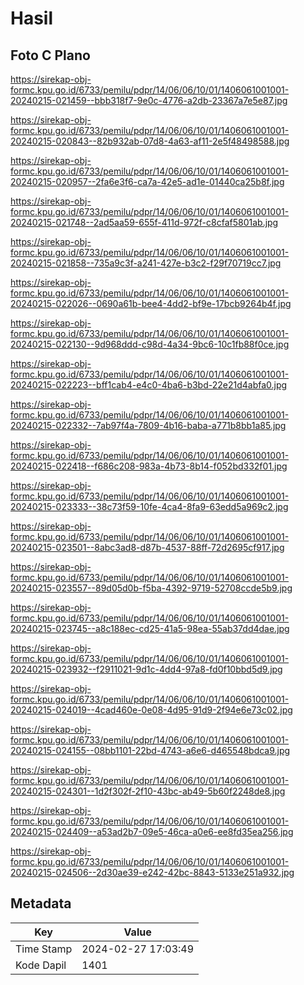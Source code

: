 # Hasil

## Foto C Plano

https://sirekap-obj-formc.kpu.go.id/6733/pemilu/pdpr/14/06/06/10/01/1406061001001-20240215-021459--bbb318f7-9e0c-4776-a2db-23367a7e5e87.jpg

https://sirekap-obj-formc.kpu.go.id/6733/pemilu/pdpr/14/06/06/10/01/1406061001001-20240215-020843--82b932ab-07d8-4a63-af11-2e5f48498588.jpg

https://sirekap-obj-formc.kpu.go.id/6733/pemilu/pdpr/14/06/06/10/01/1406061001001-20240215-020957--2fa6e3f6-ca7a-42e5-ad1e-01440ca25b8f.jpg

https://sirekap-obj-formc.kpu.go.id/6733/pemilu/pdpr/14/06/06/10/01/1406061001001-20240215-021748--2ad5aa59-655f-411d-972f-c8cfaf5801ab.jpg

https://sirekap-obj-formc.kpu.go.id/6733/pemilu/pdpr/14/06/06/10/01/1406061001001-20240215-021858--735a9c3f-a241-427e-b3c2-f29f70719cc7.jpg

https://sirekap-obj-formc.kpu.go.id/6733/pemilu/pdpr/14/06/06/10/01/1406061001001-20240215-022026--0690a61b-bee4-4dd2-bf9e-17bcb9264b4f.jpg

https://sirekap-obj-formc.kpu.go.id/6733/pemilu/pdpr/14/06/06/10/01/1406061001001-20240215-022130--9d968ddd-c98d-4a34-9bc6-10c1fb88f0ce.jpg

https://sirekap-obj-formc.kpu.go.id/6733/pemilu/pdpr/14/06/06/10/01/1406061001001-20240215-022223--bff1cab4-e4c0-4ba6-b3bd-22e21d4abfa0.jpg

https://sirekap-obj-formc.kpu.go.id/6733/pemilu/pdpr/14/06/06/10/01/1406061001001-20240215-022332--7ab97f4a-7809-4b16-baba-a771b8bb1a85.jpg

https://sirekap-obj-formc.kpu.go.id/6733/pemilu/pdpr/14/06/06/10/01/1406061001001-20240215-022418--f686c208-983a-4b73-8b14-f052bd332f01.jpg

https://sirekap-obj-formc.kpu.go.id/6733/pemilu/pdpr/14/06/06/10/01/1406061001001-20240215-023333--38c73f59-10fe-4ca4-8fa9-63edd5a969c2.jpg

https://sirekap-obj-formc.kpu.go.id/6733/pemilu/pdpr/14/06/06/10/01/1406061001001-20240215-023501--8abc3ad8-d87b-4537-88ff-72d2695cf917.jpg

https://sirekap-obj-formc.kpu.go.id/6733/pemilu/pdpr/14/06/06/10/01/1406061001001-20240215-023557--89d05d0b-f5ba-4392-9719-52708ccde5b9.jpg

https://sirekap-obj-formc.kpu.go.id/6733/pemilu/pdpr/14/06/06/10/01/1406061001001-20240215-023745--a8c188ec-cd25-41a5-98ea-55ab37dd4dae.jpg

https://sirekap-obj-formc.kpu.go.id/6733/pemilu/pdpr/14/06/06/10/01/1406061001001-20240215-023932--f2911021-9d1c-4dd4-97a8-fd0f10bbd5d9.jpg

https://sirekap-obj-formc.kpu.go.id/6733/pemilu/pdpr/14/06/06/10/01/1406061001001-20240215-024019--4cad460e-0e08-4d95-91d9-2f94e6e73c02.jpg

https://sirekap-obj-formc.kpu.go.id/6733/pemilu/pdpr/14/06/06/10/01/1406061001001-20240215-024155--08bb1101-22bd-4743-a6e6-d465548bdca9.jpg

https://sirekap-obj-formc.kpu.go.id/6733/pemilu/pdpr/14/06/06/10/01/1406061001001-20240215-024301--1d2f302f-2f10-43bc-ab49-5b60f2248de8.jpg

https://sirekap-obj-formc.kpu.go.id/6733/pemilu/pdpr/14/06/06/10/01/1406061001001-20240215-024409--a53ad2b7-09e5-46ca-a0e6-ee8fd35ea256.jpg

https://sirekap-obj-formc.kpu.go.id/6733/pemilu/pdpr/14/06/06/10/01/1406061001001-20240215-024506--2d30ae39-e242-42bc-8843-5133e251a932.jpg


## Metadata

| Key        | Value               |
| ---------- | ------------------- |
| Time Stamp | 2024-02-27 17:03:49 |
| Kode Dapil | 1401                |



